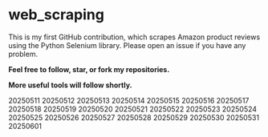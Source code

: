 # web_scraping
This is my first GitHub contribution, which scrapes Amazon product reviews using the Python Selenium library.
Please open an issue if you have any problem.

**Feel free to follow, star, or fork my repositories.**

**More useful tools will follow shortly.**

20250511
20250512
20250513
20250514
20250515
20250516
20250517
20250518
20250519
20250520
20250521
20250522
20250523
20250524
20250525
20250526
20250527
20250528
20250529
20250530
20250531
20250601
